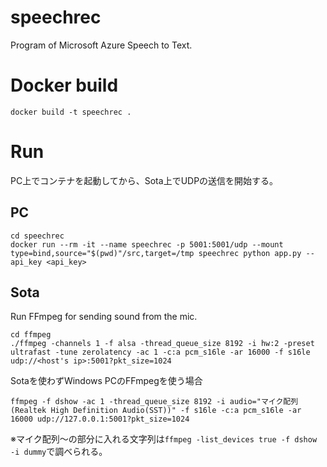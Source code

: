 # speechrec
Program of Microsoft Azure Speech to Text.

# Docker build
```
docker build -t speechrec .
```

# Run
PC上でコンテナを起動してから、Sota上でUDPの送信を開始する。

## PC
```
cd speechrec
docker run --rm -it --name speechrec -p 5001:5001/udp --mount type=bind,source="$(pwd)"/src,target=/tmp speechrec python app.py --api_key <api_key>
```

## Sota
Run FFmpeg for sending sound from the mic.
```
cd ffmpeg
./ffmpeg -channels 1 -f alsa -thread_queue_size 8192 -i hw:2 -preset ultrafast -tune zerolatency -ac 1 -c:a pcm_s16le -ar 16000 -f s16le udp://<host's ip>:5001?pkt_size=1024
```

Sotaを使わずWindows PCのFFmpegを使う場合
```
ffmpeg -f dshow -ac 1 -thread_queue_size 8192 -i audio="マイク配列 (Realtek High Definition Audio(SST))" -f s16le -c:a pcm_s16le -ar 16000 udp://127.0.0.1:5001?pkt_size=1024
```
※マイク配列～の部分に入れる文字列は`ffmpeg -list_devices true -f dshow -i dummy`で調べられる。


